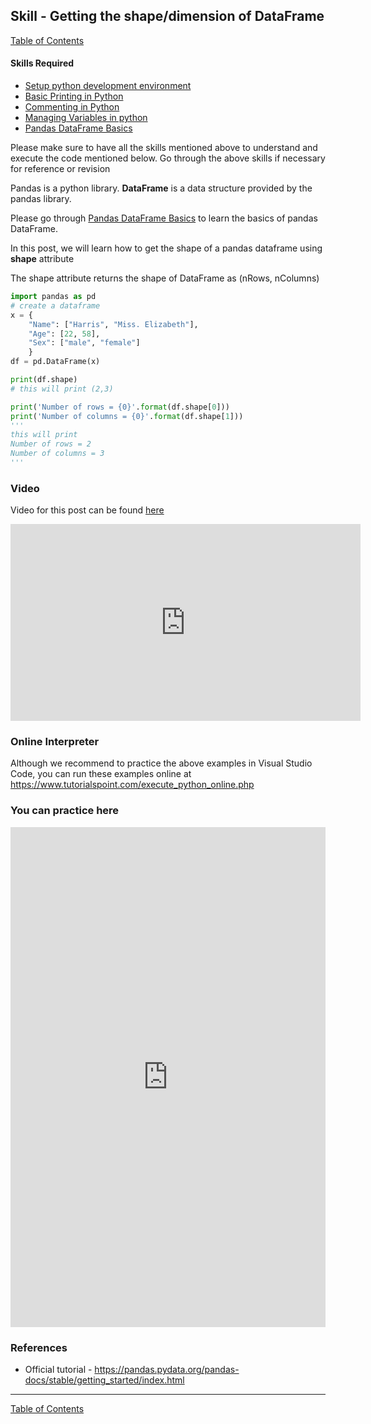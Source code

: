 
## Skill - Getting the shape/dimension of DataFrame
[Table of Contents](https://nagasudhir.blogspot.com/2020/04/taming-python-table-of-contents.html)

#### Skills Required
* [Setup python development environment](https://nagasudhir.blogspot.com/2020/04/setup-python-development-environment_14.html)
* [Basic Printing in Python](https://nagasudhir.blogspot.com/2020/04/basic-printing-in-python.html)
* [Commenting in Python](https://nagasudhir.blogspot.com/2020/04/comments-in-python.html)
* [Managing Variables in python](https://nagasudhir.blogspot.com/2020/04/managing-variables-in-python.html)
* [Pandas DataFrame Basics](https://nagasudhir.blogspot.com/2020/05/pandas-dataframe-basics.html)

Please make sure to have all the skills mentioned above to understand and execute the code mentioned below. Go through the above skills if necessary for reference or revision

Pandas is a python library.
**DataFrame** is a data structure provided by the pandas library.

Please go through [Pandas DataFrame Basics](https://nagasudhir.blogspot.com/2020/05/pandas-dataframe-basics.html) to learn the basics of pandas DataFrame.

In this post, we will learn how to get the shape of a pandas dataframe using **shape** attribute

The shape attribute returns the shape of DataFrame as  (nRows, nColumns)
```python
import pandas as pd
# create a dataframe
x = {
	"Name": ["Harris", "Miss. Elizabeth"],
	"Age": [22, 58],
	"Sex": ["male", "female"]
	}
df = pd.DataFrame(x)

print(df.shape)
# this will print (2,3)

print('Number of rows = {0}'.format(df.shape[0]))
print('Number of columns = {0}'.format(df.shape[1]))
'''
this will print
Number of rows = 2
Number of columns = 3
'''
```
### Video
Video for this post can be found [here](https://youtu.be/xVPX-Y7f-eE)

<iframe width="560" height="315" src="https://www.youtube.com/embed/xVPX-Y7f-eE" frameborder="0" allow="accelerometer; autoplay; clipboard-write; encrypted-media; gyroscope; picture-in-picture" allowfullscreen></iframe>


### Online Interpreter
Although we recommend to practice the above examples in Visual Studio Code, you can run these examples online at https://www.tutorialspoint.com/execute_python_online.php

### You can practice here
<iframe height="800px" width="100%" src="https://repl.it/repls/DaringFastUser?lite=true" scrolling="no" frameborder="no" allowtransparency="true" allowfullscreen="true" sandbox="allow-forms allow-pointer-lock allow-popups allow-same-origin allow-scripts allow-modals"></iframe>

### References
* Official tutorial - https://pandas.pydata.org/pandas-docs/stable/getting_started/index.html
<hr/>

[Table of Contents](https://nagasudhir.blogspot.com/2020/04/taming-python-table-of-contents.html)


<!--stackedit_data:
eyJwcm9wZXJ0aWVzIjoidGl0bGU6IERpbWVuc2lvbiBvZiBhIE
RhdGFGcmFtZVxuYXV0aG9yOiBOYWdhc3VkaGlyIFB1bGxhXG50
YWdzOiAnbGVhcm5pbmcsIHB5dGhvbiwgdGFtaW5nX3B5dGhvbl
9za2lsbCdcbmNhdGVnb3JpZXM6IHRhbWluZ19weXRob25fc2tp
bGxcbmRhdGU6ICcyMDIwLTA1LTA0J1xuIiwiaGlzdG9yeSI6Wz
kyODY3MzU4OCwzOTMyODU0MDcsLTExNjI2MzUxNV19
-->